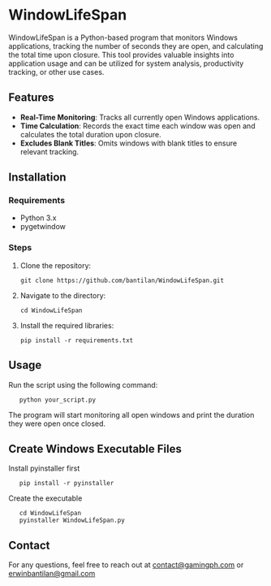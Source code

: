# WindowLifeSpan

WindowLifeSpan is a Python-based program that monitors Windows applications, tracking the number of seconds they are open, and calculating the total time upon closure. This tool provides valuable insights into application usage and can be utilized for system analysis, productivity tracking, or other use cases.

## Features

- **Real-Time Monitoring**: Tracks all currently open Windows applications.
- **Time Calculation**: Records the exact time each window was open and calculates the total duration upon closure.
- **Excludes Blank Titles**: Omits windows with blank titles to ensure relevant tracking.

## Installation

### Requirements

- Python 3.x
- pygetwindow

### Steps

1. Clone the repository:

       git clone https://github.com/bantilan/WindowLifeSpan.git


2. Navigate to the directory:

       cd WindowLifeSpan

3. Install the required libraries:

       pip install -r requirements.txt

## Usage

Run the script using the following command:

       python your_script.py

The program will start monitoring all open windows and print the duration they were open once closed.

## Create Windows Executable Files

Install pyinstaller first

       pip install -r pyinstaller

Create the executable

       cd WindowLifeSpan
       pyinstaller WindowLifeSpan.py

## Contact

For any questions, feel free to reach out at contact@gamingph.com or erwinbantilan@gmail.com
